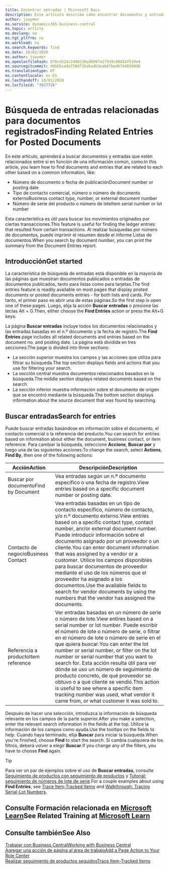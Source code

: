 ```yaml
---
title: Encontrar entradas | Microsoft Docs
description: Este artículo describe cómo encontrar documentos y entradas que están relacionadas
author: jswymer
ms.service: dynamics365-business-central
ms.topic: article
ms.devlang: na
ms.tgt_pltfrm: na
ms.workload: na
ms.search.keywords: find
ms.date: 10/01/2020
ms.author: jswymer
ms.openlocfilehash: 870cd32dc2408236ed8997e1f939c00d1bf519e4
ms.sourcegitcommit: ddbb5cede750df1baba4b3eab8fbed6744b5b9d6
ms.translationtype: HT
ms.contentlocale: es-ES
ms.lasthandoff: 10/01/2020
ms.locfileid: "3927726"
---
```

# <a name="finding-related-entries-for-posted-documents"></a><span data-ttu-id="02431-103">Búsqueda de entradas relacionadas para documentos registrados</span><span class="sxs-lookup"><span data-stu-id="02431-103">Finding Related Entries for Posted Documents</span></span> 

<span data-ttu-id="02431-104">En este artículo, aprenderá a buscar documentos y entradas que estén relacionados entre sí en función de una información común, como:</span><span class="sxs-lookup"><span data-stu-id="02431-104">In this article, you learn how to find documents and entries that are related to each other based on a common information, like:</span></span>

- <span data-ttu-id="02431-105">Número de documento o fecha de publicación</span><span class="sxs-lookup"><span data-stu-id="02431-105">Document number or posting date</span></span>
- <span data-ttu-id="02431-106">Tipo de contacto comercial, número o número de documento externo</span><span class="sxs-lookup"><span data-stu-id="02431-106">Business contact type, number, or external document number</span></span>
- <span data-ttu-id="02431-107">Número de serie del producto o número de lote</span><span class="sxs-lookup"><span data-stu-id="02431-107">Item serial number or lot number</span></span>

<span data-ttu-id="02431-108">Esta característica es útil para buscar los movimientos originados por ciertas transacciones.</span><span class="sxs-lookup"><span data-stu-id="02431-108">This feature is useful for finding the ledger entries that resulted from certain transactions.</span></span> <span data-ttu-id="02431-109">Al realizar búsquedas por número de documentos, puede imprimir el resumen desde el informe Listas de documentos.</span><span class="sxs-lookup"><span data-stu-id="02431-109">When you search by document number, you can print the summary from the Document Entries report.</span></span>

## <a name="get-started"></a><span data-ttu-id="02431-110">Introducción</span><span class="sxs-lookup"><span data-stu-id="02431-110">Get started</span></span>

<span data-ttu-id="02431-111">La característica de búsqueda de entradas está disponible en la mayoría de las páginas que muestran documentos publicados o entradas de documentos publicados, tanto para listas como para tarjetas.</span><span class="sxs-lookup"><span data-stu-id="02431-111">The find entries feature is readily available on most pages that display posted documents or posted documents entries - for both lists and cards.</span></span> <span data-ttu-id="02431-112">Por tanto, el primer paso es abrir una de estas páginas.</span><span class="sxs-lookup"><span data-stu-id="02431-112">So the first step is open one of these pages.</span></span> <span data-ttu-id="02431-113">Luego, elija la acción **Buscar entradas** o presione las teclas Alt + G.</span><span class="sxs-lookup"><span data-stu-id="02431-113">Then, either choose the **Find Entries** action or press the Alt+G keys.</span></span>

<span data-ttu-id="02431-114">La página **Buscar entradas** incluye todos los documentos relacionados y las entradas basadas en el n.º documento y la fecha de registro.</span><span class="sxs-lookup"><span data-stu-id="02431-114">The **Find Entries** page  includes all related documents and entries based on the document no. and posting date.</span></span> <span data-ttu-id="02431-115">La página está dividida en tres secciones:</span><span class="sxs-lookup"><span data-stu-id="02431-115">The page is divided into three sections:</span></span>

- <span data-ttu-id="02431-116">La sección superior muestra los campos y las acciones que utiliza para filtrar su búsqueda.</span><span class="sxs-lookup"><span data-stu-id="02431-116">The top section displays fields and actions that you use for filtering your search.</span></span>
- <span data-ttu-id="02431-117">La sección central muestra documentos relacionados basados en la búsqueda.</span><span class="sxs-lookup"><span data-stu-id="02431-117">The middle section displays related documents based on the search.</span></span>
- <span data-ttu-id="02431-118">La sección inferior muestra información sobre el documento de origen que se encontró mediante la búsqueda.</span><span class="sxs-lookup"><span data-stu-id="02431-118">The bottom section displays information about the source document that was found by searching.</span></span>


<!--
 There are two ways to open this page:

- Choose the ![Lightbulb that opens the Tell Me feature](media/ui-search/search_small.png "Tell me what you want to do") icon, enter **Find Entries**, and then choose the related link.

    With this way, the **Find Entries** page might be empty, and you'll have to start searching for entries from scratch.
    
- Open a page that displays posted documents or posted documents entries, either a list or a card. Then, locate and select the **Find Entries** action.

    With this way, the **Find Entries**, page will include all related documents and entries based on the document no. and posting date.


    > [!TIP]
    > If you are on a page that has the **Find Entries** action, press crtl+G to open the **Find Entries** page directly. 
-->

## <a name="search-for-entries"></a><span data-ttu-id="02431-119">Buscar entradas</span><span class="sxs-lookup"><span data-stu-id="02431-119">Search for entries</span></span>

<span data-ttu-id="02431-120">Puede buscar entradas basándose en información sobre el documento, el contacto comercial o la referencia del producto.</span><span class="sxs-lookup"><span data-stu-id="02431-120">You can search for entries based on information about either the document, business contact, or item reference.</span></span> <span data-ttu-id="02431-121">Para cambiar la búsqueda, seleccione **Accione**, **Buscar por** y luego una de las siguientes acciones:</span><span class="sxs-lookup"><span data-stu-id="02431-121">To change the search, select **Actions**, **Find By**, then one of the following actions:</span></span>

|<span data-ttu-id="02431-122">Acción</span><span class="sxs-lookup"><span data-stu-id="02431-122">Action</span></span>|<span data-ttu-id="02431-123">Descripción</span><span class="sxs-lookup"><span data-stu-id="02431-123">Description</span></span>|
|------|-----------|
|<span data-ttu-id="02431-124">Buscar por documento</span><span class="sxs-lookup"><span data-stu-id="02431-124">Find by Document</span></span>|<span data-ttu-id="02431-125">Vea entradas según un n.º documento específico o una fecha de registro.</span><span class="sxs-lookup"><span data-stu-id="02431-125">View entries based on a specific document number or posting date.</span></span>|
|<span data-ttu-id="02431-126">Contacto de negocio</span><span class="sxs-lookup"><span data-stu-id="02431-126">Business Contact</span></span> |<span data-ttu-id="02431-127">Vea entradas basadas en un tipo de contacto específico, número de contacto, y/o n.º documento externo.</span><span class="sxs-lookup"><span data-stu-id="02431-127">View entries based on a specific contact type, contact number, anr/or external document number.</span></span> <span data-ttu-id="02431-128">Puede introducir información sobre el documento asignado por un proveedor o un cliente.</span><span class="sxs-lookup"><span data-stu-id="02431-128">You can enter document information that was assigned by a vendor or a customer.</span></span> <span data-ttu-id="02431-129">Utilice los campos disponibles para buscar documentos de proveedor mediante el uso de los números que el proveedor ha asignado a los documentos.</span><span class="sxs-lookup"><span data-stu-id="02431-129">Use the available fields to search for vendor documents by using the numbers that the vendor has assigned the documents.</span></span>|
|<span data-ttu-id="02431-130">Referencia a producto</span><span class="sxs-lookup"><span data-stu-id="02431-130">Item reference</span></span>|<span data-ttu-id="02431-131">Ver entradas basadas en un número de serie o número de lote.</span><span class="sxs-lookup"><span data-stu-id="02431-131">View entires based on a serial number or lot number.</span></span> <span data-ttu-id="02431-132">Puede escribir el número de lote o número de serie, o filtrar en el número de lote o número de serie en el que quiera buscar.</span><span class="sxs-lookup"><span data-stu-id="02431-132">You can enter the lot number or serial number, or filter on the lot number or serial number that you want to search for.</span></span> <span data-ttu-id="02431-133">Esta acción resulta útil para ver dónde se uso un número de seguimiento de producto concreto, de qué proveedor se obtuvo o a qué cliente se vendió.</span><span class="sxs-lookup"><span data-stu-id="02431-133">This action is useful to see where a specific item tracking number was used, what vendor it came from, or what customer it was sold to.</span></span>|

<span data-ttu-id="02431-134">Después de hacer una selección, introduzca la información de búsqueda relevante en los campos de la parte superior.</span><span class="sxs-lookup"><span data-stu-id="02431-134">After you make a selection, enter the relevant search information in the fields at the top.</span></span> <span data-ttu-id="02431-135">Utilice la información de los campos como ayuda.</span><span class="sxs-lookup"><span data-stu-id="02431-135">Use the tooltips on the fields to help.</span></span> <span data-ttu-id="02431-136">Cuando haya terminado, elija **Buscar** para iniciar la búsqueda.</span><span class="sxs-lookup"><span data-stu-id="02431-136">When you're finished, choose **Find** to start the search.</span></span> <span data-ttu-id="02431-137">Si cambia cualquiera de los filtros, deberá volver a elegir **Buscar**.</span><span class="sxs-lookup"><span data-stu-id="02431-137">If you change any of the filters, you have to choose **Find** again.</span></span>

> [!TIP]
> <span data-ttu-id="02431-138">Para ver un par de ejemplos sobre el uso de **Buscar entradas**, consulte [Seguimiento de productos con seguimiento de productos](inventory-how-to-trace-item-tracked-items.md) y [Tutorial: seguimiento de números de lote de serie](walkthrough-tracing-serial-lot-numbers.md).</span><span class="sxs-lookup"><span data-stu-id="02431-138">For a couple examples about using **Find Entries**, see [Trace Item-Tracked Items](inventory-how-to-trace-item-tracked-items.md) and [Walkthrough: Tracing Serial-Lot Numbers](walkthrough-tracing-serial-lot-numbers.md).</span></span>

## <a name="see-related-training-at-microsoft-learn"></a><span data-ttu-id="02431-139">Consulte Formación relacionada en [Microsoft Learn](/learn/modules/user-interface-dynamics-365-business-central/index)</span><span class="sxs-lookup"><span data-stu-id="02431-139">See Related Training at [Microsoft Learn](/learn/modules/user-interface-dynamics-365-business-central/index)</span></span>

## <a name="see-also"></a><span data-ttu-id="02431-140">Consulte también</span><span class="sxs-lookup"><span data-stu-id="02431-140">See Also</span></span>

[<span data-ttu-id="02431-141">Trabajar con Business Central</span><span class="sxs-lookup"><span data-stu-id="02431-141">Working with Business Central</span></span>](ui-work-product.md)  
[<span data-ttu-id="02431-142">Agregar una acción de página al área de trabajo</span><span class="sxs-lookup"><span data-stu-id="02431-142">Add a Page Action to Your Role Center</span></span>](ui-bookmarks.md)  
[<span data-ttu-id="02431-143">Realizar seguimiento de productos seguidos</span><span class="sxs-lookup"><span data-stu-id="02431-143">Trace Item-Tracked Items</span></span>](inventory-how-to-trace-item-tracked-items.md)  
